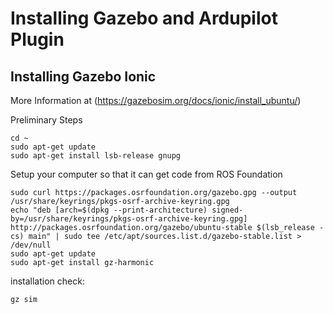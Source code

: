 # Installing Gazebo and Ardupilot Plugin

## Installing Gazebo Ionic

More Information at (https://gazebosim.org/docs/ionic/install_ubuntu/)

Preliminary Steps
```
cd ~
sudo apt-get update
sudo apt-get install lsb-release gnupg
```

Setup your computer so that it can get code from ROS Foundation
```
sudo curl https://packages.osrfoundation.org/gazebo.gpg --output /usr/share/keyrings/pkgs-osrf-archive-keyring.gpg
echo "deb [arch=$(dpkg --print-architecture) signed-by=/usr/share/keyrings/pkgs-osrf-archive-keyring.gpg] http://packages.osrfoundation.org/gazebo/ubuntu-stable $(lsb_release -cs) main" | sudo tee /etc/apt/sources.list.d/gazebo-stable.list > /dev/null
sudo apt-get update
sudo apt-get install gz-harmonic
```

installation check:
```
gz sim
```
